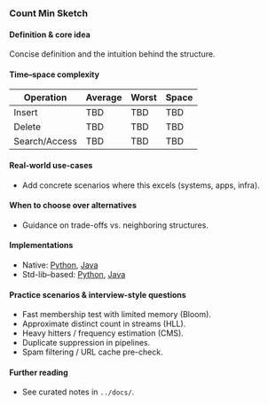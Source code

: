 ### Count Min Sketch

#### Definition & core idea
Concise definition and the intuition behind the structure.

#### Time–space complexity
| Operation | Average | Worst | Space |
|---|---|---|---|
| Insert | TBD | TBD | TBD |
| Delete | TBD | TBD | TBD |
| Search/Access | TBD | TBD | TBD |

#### Real-world use-cases
- Add concrete scenarios where this excels (systems, apps, infra).

#### When to choose over alternatives
- Guidance on trade-offs vs. neighboring structures.

#### Implementations
- Native: [Python](../python/native/count_min_sketch.py), [Java](../java/native/CountMinSketch.java)
- Std-lib–based: [Python](../python/stdlib/count_min_sketch_std.py), [Java](../java/stdlib/CountMinSketchStd.java)

#### Practice scenarios & interview-style questions
- Fast membership test with limited memory (Bloom).
- Approximate distinct count in streams (HLL).
- Heavy hitters / frequency estimation (CMS).
- Duplicate suppression in pipelines.
- Spam filtering / URL cache pre-check.

#### Further reading
- See curated notes in `../docs/`.
